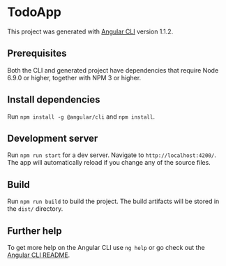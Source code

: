 # TodoApp

This project was generated with [Angular CLI](https://github.com/angular/angular-cli) version 1.1.2.

## Prerequisites

Both the CLI and generated project have dependencies that require Node 6.9.0 or higher, together with NPM 3 or higher.

## Install dependencies

Run `npm install -g @angular/cli` and `npm install`.

## Development server

Run `npm run start` for a dev server. Navigate to `http://localhost:4200/`. The app will automatically reload if you change any of the source files.

## Build

Run `npm run build` to build the project. The build artifacts will be stored in the `dist/` directory.

## Further help

To get more help on the Angular CLI use `ng help` or go check out the [Angular CLI README](https://github.com/angular/angular-cli/blob/master/README.md).
